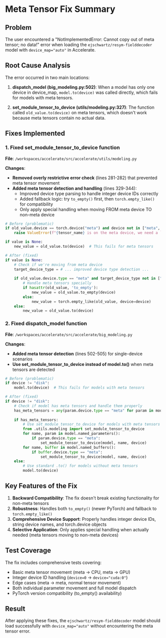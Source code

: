 # Meta Tensor Fix Summary

## Problem
The user encountered a "NotImplementedError: Cannot copy out of meta tensor; no data!" error when loading the `ejschwartz/resym-fielddecoder` model with `device_map="auto"` in Accelerate.

## Root Cause Analysis
The error occurred in two main locations:

1. **dispatch_model (big_modeling.py:502)**: When a model has only one device in device_map, `model.to(device)` was called directly, which fails for models with meta tensors.

2. **set_module_tensor_to_device (utils/modeling.py:327)**: The function called `old_value.to(device)` on meta tensors, which doesn't work because meta tensors contain no actual data.

## Fixes Implemented

### 1. Fixed set_module_tensor_to_device function
**File**: `/workspaces/accelerate/src/accelerate/utils/modeling.py`

**Changes**:
- **Removed overly restrictive error check** (lines 281-282) that prevented meta tensor movement
- **Added meta tensor detection and handling** (lines 329-344):
  - Improved device type parsing to handle integer device IDs correctly
  - Added fallback logic: try `to_empty()` first, then `torch.empty_like()` for compatibility
  - Only apply special handling when moving FROM meta device TO non-meta device

```python
# Before (problematic)
if old_value.device == torch.device("meta") and device not in ["meta", torch.device("meta")] and value is None:
    raise ValueError(f"{tensor_name} is on the meta device, we need a `value` to put in on {device}.")

if value is None:
    new_value = old_value.to(device)  # This fails for meta tensors

# After (fixed)
if value is None:
    # Check if we're moving from meta device
    target_device_type = # ... improved device type detection ...
    
    if old_value.device.type == "meta" and target_device_type not in ["meta"]:
        # Handle meta tensors specially
        if hasattr(old_value, 'to_empty'):
            new_value = old_value.to_empty(device)
        else:
            new_value = torch.empty_like(old_value, device=device)
    else:
        new_value = old_value.to(device)
```

### 2. Fixed dispatch_model function
**File**: `/workspaces/accelerate/src/accelerate/big_modeling.py`

**Changes**:
- **Added meta tensor detection** (lines 502-505) for single-device scenarios
- **Use set_module_tensor_to_device instead of model.to()** when meta tensors are detected

```python
# Before (problematic)
if device != "disk":
    model.to(device)  # This fails for models with meta tensors

# After (fixed)  
if device != "disk":
    # Check if model has meta tensors and handle them properly
    has_meta_tensors = any(param.device.type == "meta" for param in model.parameters())
    
    if has_meta_tensors:
        # Use set_module_tensor_to_device for models with meta tensors
        from .utils.modeling import set_module_tensor_to_device
        for name, param in model.named_parameters():
            if param.device.type == "meta":
                set_module_tensor_to_device(model, name, device)
        for name, buffer in model.named_buffers():
            if buffer.device.type == "meta":
                set_module_tensor_to_device(model, name, device)
    else:
        # Use standard .to() for models without meta tensors
        model.to(device)
```

## Key Features of the Fix

1. **Backward Compatibility**: The fix doesn't break existing functionality for non-meta tensors
2. **Robustness**: Handles both `to_empty()` (newer PyTorch) and fallback to `torch.empty_like()`
3. **Comprehensive Device Support**: Properly handles integer device IDs, string device names, and torch.device objects
4. **Selective Application**: Only applies special handling when actually needed (meta tensors moving to non-meta devices)

## Test Coverage

The fix includes comprehensive tests covering:
- Basic meta tensor movement (meta → CPU, meta → GPU)
- Integer device ID handling (`device=0` → `device="cuda:0"`)
- Edge cases (meta → meta, normal tensor movement)
- Both individual parameter movement and full model dispatch
- PyTorch version compatibility (to_empty() availability)

## Result

After applying these fixes, the `ejschwartz/resym-fielddecoder` model should load successfully with `device_map="auto"` without encountering the meta tensor error.
